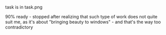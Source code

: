 task is in  	task.png

90% ready - stopped after realizing that such type of work does not quite suit me, as it's about "bringing beauty to windows" - 
and that's the way too contradictory
